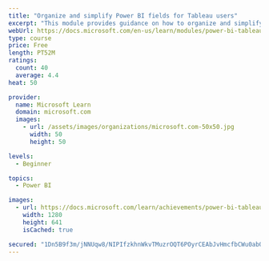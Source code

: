 ```yaml
---
title: "Organize and simplify Power BI fields for Tableau users"
excerpt: "This module provides guidance on how to organize and simplify your calculations."
webUrl: https://docs.microsoft.com/en-us/learn/modules/power-bi-tableau-organize-fields/
type: course
price: Free
length: PT52M
ratings:
  count: 40
  average: 4.4
heat: 50

provider:
  name: Microsoft Learn
  domain: microsoft.com
  images:
    - url: /assets/images/organizations/microsoft.com-50x50.jpg
      width: 50
      height: 50

levels:
  - Beginner

topics:
  - Power BI

images:
  - url: https://docs.microsoft.com/learn/achievements/power-bi-tableau-organize-fields-social.png
    width: 1280
    height: 641
    isCached: true

secured: "1Dn5B9f3m/jNNUqw8/NIPIfzkhnWkvTMuzrOQT6POyrCEAbJvHmcfbCWu0abOKMTuT3gPm7AWfZfETfOf4n2ZSMY3DeP3idmfRq2JBrT9sRyO7O5Th8KNGQXWkvWYL7iCuZHsEXwaGNzaz9QBnPwYLpcuA2fqbxJZs7V5f3mgfHYMerAy+xxZUmE4lpdKa7DfKgXPHlS2pzoFTNosk3TNN/44wLfcni2RXHzS7iNNsoYru/ZYWYofSXG0hGTwgktAtYlwT4T56foAkbQG1whejYvv7+P/H0/WxnSSogtEBlZljARgaRy+5H3f43s7o24fTsFMgUuLNmvBBxkY6XG6DORONPwWC4daOjyO1Ege9FdBD1D2PAOyR95CyVo91r8Veeb4n/xAl4HUwNa56391zKBKIcJbbTR2eDUIftkrTQ=;+ckWuj0AQhFkwIyUdU2JeA=="
---
```


